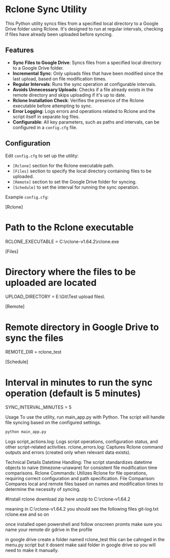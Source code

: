 # Rclone Sync Utility

This Python utility syncs files from a specified local directory to a Google Drive folder using Rclone. It's designed to run at regular intervals, checking if files have already been uploaded before syncing.

## Features

- **Sync Files to Google Drive**: Syncs files from a specified local directory to a Google Drive folder.
- **Incremental Sync**: Only uploads files that have been modified since the last upload, based on file modification times.
- **Regular Intervals**: Runs the sync operation at configurable intervals.
- **Avoids Unnecessary Uploads**: Checks if a file already exists in the remote directory and skips uploading if it's up to date.
- **Rclone Installation Check**: Verifies the presence of the Rclone executable before attempting to sync.
- **Error Logging**: Logs errors and operations related to Rclone and the script itself in separate log files.
- **Configurable**: All key parameters, such as paths and intervals, can be configured in a `config.cfg` file.

## Configuration

Edit `config.cfg` to set up the utility:

- `[Rclone]` section for the Rclone executable path.
- `[Files]` section to specify the local directory containing files to be uploaded.
- `[Remote]` section to set the Google Drive folder for syncing.
- `[Schedule]` to set the interval for running the sync operation.

Example `config.cfg`:

[Rclone]
# Path to the Rclone executable
RCLONE_EXECUTABLE = C:\\rclone-v1.64.2\\rclone.exe

[Files]
# Directory where the files to be uploaded are located
UPLOAD_DIRECTORY = E:\\Git\\Test upload files\\

[Remote]
# Remote directory in Google Drive to sync the files
REMOTE_DIR = rclone_test

[Schedule]
# Interval in minutes to run the sync operation (default is 5 minutes)
SYNC_INTERVAL_MINUTES = 5

Usage
To use the utility, run main_app.py with Python. The script will handle file syncing based on the configured settings.

```python
python main_app.py
```
Logs
script_actions.log: Logs script operations, configuration status, and other script-related activities.
rclone_errors.log: Captures Rclone command outputs and errors (created only when relevant data exists).

Technical Details
Datetime Handling: The script standardizes datetime objects to naive (timezone-unaware) for consistent file modification time comparisons.
Rclone Commands: Utilizes Rclone for file operations, requiring correct configuration and path specification.
File Comparison: Compares local and remote files based on names and modification times to determine the necessity of syncing.

#Install rclone
download zip here unzip to C:\rclone-v1.64.2

meaning in C:\rclone-v1.64.2 you should see the following files git-log.txt rclone.exe and so on

once installed open powershell and follow onscreen promts make sure you name your remote dir gdrive in the profile

in google drive create a folder named rclone_test this can be cahnged in the menu.py script but it dosent make said folder in google drive so you will need to make it manually.
